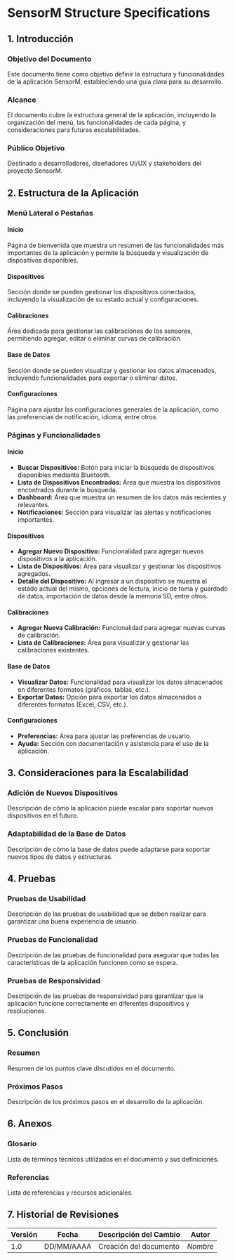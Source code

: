 # SensorM Structure Specifications

## 1. Introducción

### Objetivo del Documento
Este documento tiene como objetivo definir la estructura y funcionalidades de la aplicación SensorM, estableciendo una guía clara para su desarrollo.

### Alcance
El documento cubre la estructura general de la aplicación, incluyendo la organización del menú, las funcionalidades de cada página, y consideraciones para futuras escalabilidades.

### Público Objetivo
Destinado a desarrolladores, diseñadores UI/UX y stakeholders del proyecto SensorM.

## 2. Estructura de la Aplicación

### Menú Lateral o Pestañas
#### Inicio
Página de bienvenida que muestra un resumen de las funcionalidades más importantes de la aplicación y permite la búsqueda y visualización de dispositivos disponibles.

#### Dispositivos
Sección donde se pueden gestionar los dispositivos conectados, incluyendo la visualización de su estado actual y configuraciones.

#### Calibraciones
Área dedicada para gestionar las calibraciones de los sensores, permitiendo agregar, editar o eliminar curvas de calibración.

#### Base de Datos
Sección donde se pueden visualizar y gestionar los datos almacenados, incluyendo funcionalidades para exportar o eliminar datos.

#### Configuraciones
Página para ajustar las configuraciones generales de la aplicación, como las preferencias de notificación, idioma, entre otros.

### Páginas y Funcionalidades
#### Inicio
- **Buscar Dispositivos:** Botón para iniciar la búsqueda de dispositivos disponibles mediante Bluetooth.
- **Lista de Dispositivos Encontrados:** Área que muestra los dispositivos encontrados durante la búsqueda.
- **Dashboard:** Área que muestra un resumen de los datos más recientes y relevantes.
- **Notificaciones:** Sección para visualizar las alertas y notificaciones importantes.

#### Dispositivos
- **Agregar Nuevo Dispositivo:** Funcionalidad para agregar nuevos dispositivos a la aplicación.
- **Lista de Dispositivos:** Área para visualizar y gestionar los dispositivos agregados.
- **Detalle del Dispositivo:** Al ingresar a un dispositivo se muestra el estado actual del mismo, opciones de lectura, inicio de toma y guardado de datos, importación de datos desde la memoria SD, entre otros.

#### Calibraciones
- **Agregar Nueva Calibración:** Funcionalidad para agregar nuevas curvas de calibración.
- **Lista de Calibraciones:** Área para visualizar y gestionar las calibraciones existentes.

#### Base de Datos
- **Visualizar Datos:** Funcionalidad para visualizar los datos almacenados en diferentes formatos (gráficos, tablas, etc.).
- **Exportar Datos:** Opción para exportar los datos almacenados a diferentes formatos (Excel, CSV, etc.).

#### Configuraciones
- **Preferencias:** Área para ajustar las preferencias de usuario.
- **Ayuda:** Sección con documentación y asistencia para el uso de la aplicación.

## 3. Consideraciones para la Escalabilidad

### Adición de Nuevos Dispositivos
Descripción de cómo la aplicación puede escalar para soportar nuevos dispositivos en el futuro.

### Adaptabilidad de la Base de Datos
Descripción de cómo la base de datos puede adaptarse para soportar nuevos tipos de datos y estructuras.

## 4. Pruebas

### Pruebas de Usabilidad
Descripción de las pruebas de usabilidad que se deben realizar para garantizar una buena experiencia de usuario.

### Pruebas de Funcionalidad
Descripción de las pruebas de funcionalidad para asegurar que todas las características de la aplicación funcionen como se espera.

### Pruebas de Responsividad
Descripción de las pruebas de responsividad para garantizar que la aplicación funcione correctamente en diferentes dispositivos y resoluciones.

## 5. Conclusión

### Resumen
Resumen de los puntos clave discutidos en el documento.

### Próximos Pasos
Descripción de los próximos pasos en el desarrollo de la aplicación.

## 6. Anexos

### Glosario
Lista de términos técnicos utilizados en el documento y sus definiciones.

### Referencias
Lista de referencias y recursos adicionales.

## 7. Historial de Revisiones

| Versión | Fecha       | Descripción del Cambio | Autor |
|---------|-------------|------------------------|-------|
| 1.0     | DD/MM/AAAA  | Creación del documento | _Nombre_ |
